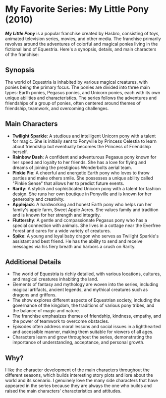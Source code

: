 # My Favorite Series: My Little Pony (2010)
_**My Little Pony**_ is a popular franchise created by Hasbro, consisting of toys, animated television series, movies, and other media. The franchise primarily revolves around the adventures of colorful and magical ponies living in the fictional land of Equestria. Here's a synopsis, details, and main characters of the franchise:

## Synopsis
The world of Equestria is inhabited by various magical creatures, with ponies being the primary focus. The ponies are divided into three main types: Earth ponies, Pegasus ponies, and Unicorn ponies, each with its own unique abilities and characteristics. The series follows the adventures and friendships of a group of ponies, often centered around themes of friendship, teamwork, and overcoming challenges.

## Main Characters

- **Twilight Sparkle**: A studious and intelligent Unicorn pony with a talent for magic. She is initially sent to Ponyville by Princess Celestia to learn about friendship but eventually becomes the Princess of Friendship herself.
- **Rainbow Dash**: A confident and adventurous Pegasus pony known for her speed and loyalty to her friends. She has a love for flying and dreams of joining the prestigious Wonderbolts aerial team.
- **Pinkie Pie**: A cheerful and energetic Earth pony who loves to throw parties and make others smile. She possesses a unique ability called "Pinkie Sense" that allows her to predict future events.
- **Rarity**: A stylish and sophisticated Unicorn pony with a talent for fashion design. She runs her own boutique in Ponyville and is known for her generosity and creativity.
- **Applejack**: A hardworking and honest Earth pony who helps run her family's apple farm, Sweet Apple Acres. She values family and tradition and is known for her strength and integrity.
- **Fluttershy**: A gentle and compassionate Pegasus pony who has a special connection with animals. She lives in a cottage near the Everfree Forest and cares for a wide variety of creatures.
- **Spike**: A young and loyal baby dragon who serves as Twilight Sparkle's assistant and best friend. He has the ability to send and receive messages via his fiery breath and harbors a crush on Rarity.

## Additional Details
- The world of Equestria is richly detailed, with various locations, cultures, and magical creatures inhabiting the land.
- Elements of fantasy and mythology are woven into the series, including magical artifacts, ancient legends, and mythical creatures such as dragons and griffons.
- The show explores different aspects of Equestrian society, including the governance of the kingdom, the traditions of various pony tribes, and the balance of magic and nature.
- The franchise emphasizes themes of friendship, kindness, empathy, and the power of teamwork to overcome obstacles.
- Episodes often address moral lessons and social issues in a lighthearted and accessible manner, making them suitable for viewers of all ages.
- Characters learn and grow throughout the series, demonstrating the importance of understanding, acceptance, and personal growth.

## Why?
I like the character development of the main characters throughout the different seasons, which builds interesting story plots and lore about the world and its scenario. I genuinely love the many side characters that have appeared in the series because they are always the one who builds and raised the main characters' characteristics and attitudes.
